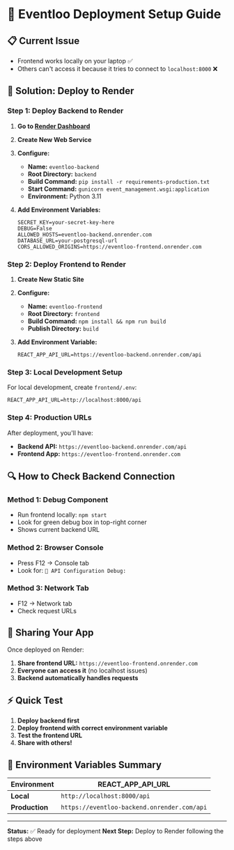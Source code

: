 # 🚀 Eventloo Deployment Setup Guide

## 📋 **Current Issue**
- Frontend works locally on your laptop ✅
- Others can't access it because it tries to connect to `localhost:8000` ❌

## 🔧 **Solution: Deploy to Render**

### **Step 1: Deploy Backend to Render**

1. **Go to [Render Dashboard](https://dashboard.render.com/)**
2. **Create New Web Service**
3. **Configure:**
   - **Name:** `eventloo-backend`
   - **Root Directory:** `backend`
   - **Build Command:** `pip install -r requirements-production.txt`
   - **Start Command:** `gunicorn event_management.wsgi:application`
   - **Environment:** Python 3.11

4. **Add Environment Variables:**
   ```
   SECRET_KEY=your-secret-key-here
   DEBUG=False
   ALLOWED_HOSTS=eventloo-backend.onrender.com
   DATABASE_URL=your-postgresql-url
   CORS_ALLOWED_ORIGINS=https://eventloo-frontend.onrender.com
   ```

### **Step 2: Deploy Frontend to Render**

1. **Create New Static Site**
2. **Configure:**
   - **Name:** `eventloo-frontend`
   - **Root Directory:** `frontend`
   - **Build Command:** `npm install && npm run build`
   - **Publish Directory:** `build`

3. **Add Environment Variable:**
   ```
   REACT_APP_API_URL=https://eventloo-backend.onrender.com/api
   ```

### **Step 3: Local Development Setup**

For local development, create `frontend/.env`:
```
REACT_APP_API_URL=http://localhost:8000/api
```

### **Step 4: Production URLs**

After deployment, you'll have:
- **Backend API:** `https://eventloo-backend.onrender.com/api`
- **Frontend App:** `https://eventloo-frontend.onrender.com`

## 🔍 **How to Check Backend Connection**

### **Method 1: Debug Component**
- Run frontend locally: `npm start`
- Look for green debug box in top-right corner
- Shows current backend URL

### **Method 2: Browser Console**
- Press F12 → Console tab
- Look for: `🔧 API Configuration Debug:`

### **Method 3: Network Tab**
- F12 → Network tab
- Check request URLs

## 📱 **Sharing Your App**

Once deployed on Render:
1. **Share frontend URL:** `https://eventloo-frontend.onrender.com`
2. **Everyone can access it** (no localhost issues)
3. **Backend automatically handles requests**

## ⚡ **Quick Test**

1. **Deploy backend first**
2. **Deploy frontend with correct environment variable**
3. **Test the frontend URL**
4. **Share with others!**

## 🎯 **Environment Variables Summary**

| Environment | REACT_APP_API_URL |
|-------------|-------------------|
| **Local** | `http://localhost:8000/api` |
| **Production** | `https://eventloo-backend.onrender.com/api` |

---

**Status:** ✅ Ready for deployment
**Next Step:** Deploy to Render following the steps above 